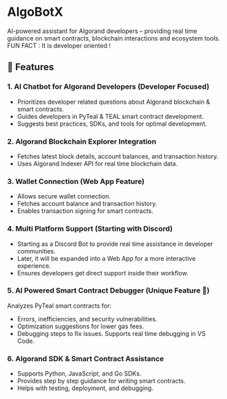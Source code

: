 # AlgoBotX
AI-powered assistant for Algorand developers – providing real time guidance on smart contracts, blockchain interactions and ecosystem tools.
FUN FACT : It is developer oriented !

## 🚀 Features

### 1. AI Chatbot for Algorand Developers (Developer Focused)
- Prioritizes developer related questions about Algorand blockchain & smart contracts.
- Guides developers in PyTeal & TEAL smart contract development.
- Suggests best practices, SDKs, and tools for optimal development.

### 2. Algorand Blockchain Explorer Integration
- Fetches latest block details, account balances, and transaction history.
- Uses Algorand Indexer API for real time blockchain data.

### 3. Wallet Connection (Web App Feature)
- Allows secure wallet connection.
- Fetches account balance and transaction history.
- Enables transaction signing for smart contracts.

### 4. Multi Platform Support (Starting with Discord)
- Starting as a Discord Bot to provide real time assistance in developer communities.
- Later, it will be expanded into a Web App for a more interactive experience.
- Ensures developers get direct support inside their workflow.

### 5. AI Powered Smart Contract Debugger (Unique Feature 🚀)

Analyzes PyTeal smart contracts for:
  - Errors, inefficiencies, and security vulnerabilities.
  - Optimization suggestions for lower gas fees.
  - Debugging steps to fix issues.
Supports real time debugging in VS Code.

### 6. Algorand SDK & Smart Contract Assistance
- Supports Python, JavaScript, and Go SDKs.
- Provides step by step guidance for writing smart contracts.
- Helps with testing, deployment, and debugging.
